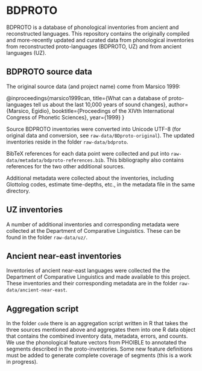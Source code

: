 BDPROTO
=======

BDPROTO is a database of phonological inventories from ancient and reconstructed languages. This repository contains the originally compiled and more-recently updated and curated data from phonological inventories from reconstructed proto-languages (BDPROTO, UZ) and from ancient languages (UZ).


BDPROTO source data
-------------------
The original source data (and project name) come from Marsico 1999:

@inproceedings{marsico1999can,
  title={What can a database of proto-languages tell us about the last 10,000 years of sound changes},
  author={Marsico, Egidio},
  booktitle={Proceedings of the XIVth International Congress of Phonetic Sciences},
  year={1999}
}

Source BDPROTO inventories were converted into Unicode UTF-8 (for original data and conversion, see `raw-data/BDproto-original`). The updated inventories reside in the folder `raw-data/bdproto`. 

BibTeX references for each data point were collected and put into `raw-data/metadata/bdproto-references.bib`. This bibliography also contains references for the two other additional sources.

Additional metadata were collected about the inventories, including Glottolog codes, estimate time-depths, etc., in the metadata file in the same directory. 


UZ inventories
--------------
A number of additional inventories and corresponding metadata were collected at the Department of Comparative Linguistics. These can be found in the folder `raw-data/uz/`.


Ancient near-east inventories
-----------------------------
Inventories of ancient near-east languages were collected the the Department of Comparative Linguistics and made available to this project. These inventories and their corresponding metadata are in the folder `raw-data/ancient-near-east`.


Aggregation script
------------------
In the folder `code` there is an aggregation script written in R that takes the three sources mentioned above and aggregates them into one R data object that contains the combined inventory data, metadata, errors, and counts. We use the phonological feature vectors from PHOIBLE to annotated the segments described in the proto-inventories. Some new feature definitions must be added to generate complete coverage of segments (this is a work in progress).

